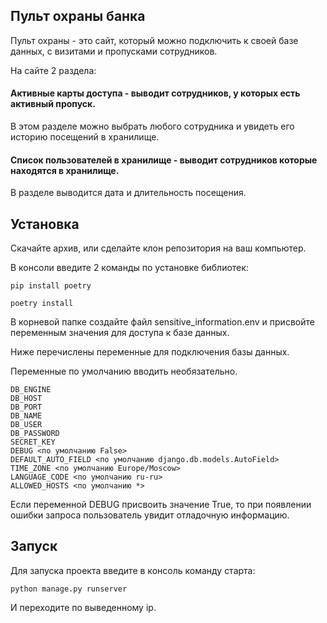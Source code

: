 ## Пульт охраны банка

Пульт охраны - это сайт, который можно подключить к своей базе данных, с визитами и пропусками сотрудников.  

На сайте 2 раздела:

#### Активные карты доступа - выводит сотрудников, у которых есть активный пропуск.  

В этом разделе можно выбрать любого сотрудника и увидеть его историю посещений в хранилище.  

#### Список пользователей в хранилище - выводит сотрудников которые находятся в хранилище.  

В разделе выводится дата и длительность посещения.  

## Установка

Скачайте архив, или сделайте клон репозитория на ваш компьютер.  

В консоли введите 2 команды по установке библиотек:  

```
pip install poetry

poetry install
```

В корневой папке создайте файл sensitive_information.env и присвойте переменным значения для доступа к базе данных.  

Ниже перечислены переменные для подключения базы данных.  

Переменные по умолчанию вводить необязательно.

```
DB_ENGINE
DB_HOST
DB_PORT
DB_NAME
DB_USER
DB_PASSWORD
SECRET_KEY
DEBUG <по умолчанию False>
DEFAULT_AUTO_FIELD <по умолчанию django.db.models.AutoField>
TIME_ZONE <по умолчанию Europe/Moscow>
LANGUAGE_CODE <по умолчанию ru-ru>
ALLOWED_HOSTS <по умолчанию *>
```

Если переменной DEBUG присвоить значение True, то при появлении ошибки запроса пользователь увидит отладочную информацию.  

## Запуск

Для запуска проекта введите в консоль команду старта:  

```
python manage.py runserver
```

И переходите по выведенному ip.